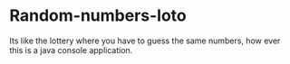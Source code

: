 # Random-numbers-loto
Its like the lottery where you have to guess the same numbers, how ever this is a java console application. 

